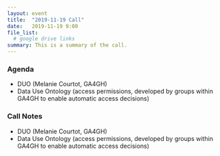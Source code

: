 ```yaml
---
layout: event
title:  "2019-11-19 Call"
date:   2019-11-19 9:00
file_list:
  # google drive links
summary: This is a summary of the call.
---
```

### Agenda
  - DUO (Melanie Courtot, GA4GH)
  - Data Use Ontology (access permissions, developed by groups within GA4GH to
  enable automatic access decisions)


### Call Notes
  - DUO (Melanie Courtot, GA4GH)
  - Data Use Ontology (access permissions, developed by groups within GA4GH to
    enable automatic access decisions)
